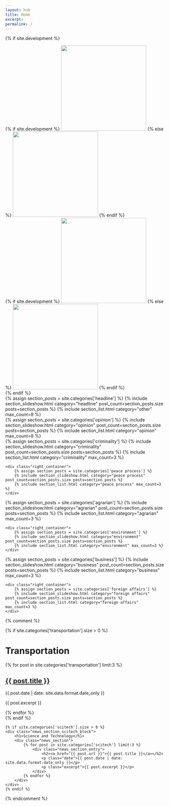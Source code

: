 ```yaml
---
layout: hub
title: Home
excerpt:
permalink: /
---
```


{% if site.development %}
<div class="image_container">
    <div class="left_container">
    {% if site.development %}
        <img src="/images/top_1.png" width="270px" height="auto" >
    {% else %}
        <img src="https://dl.dropboxusercontent.com/u/47611946/dutertetimes/site/top_1.png" width="270px" height="auto" >
    {% endif %}
    </div>
    <div class="right_container">
    {% if site.development %}
        <img src="/images/top_2.png" width="270px" height="auto" >
    {% else %}
        <img src="https://dl.dropboxusercontent.com/u/47611946/dutertetimes/site/top_2.png" width="270px" height="auto" >
    {% endif %}
    </div>
</div>
{% endif %}

<div class="section_container">
    <div class="left_container">
        {% assign section_posts = site.categories['headline'] %}
        {% include section_slideshow.html category="headline" post_count=section_posts.size posts=section_posts %}
        {% include section_list.html category="other" max_count=8 %}
    </div>
    <div class="right_container">
        {% assign section_posts = site.categories['opinion'] %}
        {% include section_slideshow.html category="opinion" post_count=section_posts.size posts=section_posts %}
        {% include section_list.html category="opinion" max_count=8 %}
    </div>
</div>

<div class="section_container">
    <div class="left_container">
        {% assign section_posts = site.categories['criminality'] %}
        {% include section_slideshow.html category="criminality" post_count=section_posts.size posts=section_posts %}
        {% include section_list.html category="criminality" max_count=3 %}
    </div>

    <div class="right_container">
        {% assign section_posts = site.categories['peace process'] %}
        {% include section_slideshow.html category="peace process" post_count=section_posts.size posts=section_posts %}
        {% include section_list.html category="peace process" max_count=3 %}
    </div>
</div>

<div class="section_container">
    <div class="left_container">
        {% assign section_posts = site.categories['agrarian'] %}
        {% include section_slideshow.html category="agrarian" post_count=section_posts.size posts=section_posts %}
        {% include section_list.html category="agrarian" max_count=3 %}
    </div>

    <div class="right_container">
        {% assign section_posts = site.categories['environment'] %}
        {% include section_slideshow.html category="environment" post_count=section_posts.size posts=section_posts %}
        {% include section_list.html category="environment" max_count=3 %}
    </div>
</div>

<div class="section_container">
    <div class="left_container">
        {% assign section_posts = site.categories['business'] %}
        {% include section_slideshow.html category="business" post_count=section_posts.size posts=section_posts %}
        {% include section_list.html category="business" max_count=3 %}
    </div>

    <div class="right_container">
        {% assign section_posts = site.categories['foreign affairs'] %}
        {% include section_slideshow.html category="foreign affairs" post_count=section_posts.size posts=section_posts %}
        {% include section_list.html category="foreign affairs" max_count=3 %}
    </div>
</div>



{% comment %}
<div id="news_section_vertical_container">
    {% if site.categories['transportation'].size > 0 %}
    <div class="news_section_transport_block">
        <h1>Transportation</h1>
        <div class="news_section">
            {% for post in site.categories['transportation'] limit:3 %}
                <div class="news_section_entry">
                    <h2><a href="{{ post.url }}">{{ post.title }}</a></h2>
                    <p class="date">{{ post.date | date: site.data.format.date_only }}</p>
                    <p class="excerpt">{{ post.excerpt }}</p>
                </div>
            {% endfor %}
        </div>
    </div>
    {% endif %}

    {% if site.categories['scitech'].size > 0 %}
    <div class="news_section_scitech_block">
        <h1>Science and Technology</h1>
        <div class="news_section">
            {% for post in site.categories['scitech'] limit:3 %}
                <div class="news_section_entry">
                    <h2><a href="{{ post.url }}">{{ post.title }}</a></h2>
                    <p class="date">{{ post.date | date: site.data.format.date_only }}</p>
                    <p class="excerpt">{{ post.excerpt }}</p>
                </div>
            {% endfor %}
        </div>
    </div>
    {% endif %}
</div>
{% endcomment %}



<script>
    $(document).ready(function() {
        currentHeadlineSlide(0);

        currentCriminalitySlide(0);
        currentPeaceProcessSlide(0);
        currentAgrarianSlide(0);
        currentEnvironmentSlide(0);
        currentBusinessSlide(0);
        currentForeignAffairsSlide(0);
    });

    // Argument must be greater than zero.
    function currentHeadlineSlide(n) {
        showHeadlineSlides(n);
    }

    function currentBusinessSlide(n) {
        showBusinessSlides(n);
    }

    function currentAgrarianSlide(n) {
        showAgrarianSlides(n);
    }

    function currentEnvironmentSlide(n) {
        showEnvironmentSlides(n);
    }

    function currentForeignAffairsSlide(n) {
        showForeignAffairsSlides(n);
    }

    function currentPeaceProcessSlide(n) {
        showPeaceProcessSlides(n);
    }

    function currentCriminalitySlide(n) {
        showCriminalitySlides(n);
    }

    function showHeadlineSlides(n) {
        showSlides("headline_dot", "headline_news_entry", n);
    }

    function showBusinessSlides(n) {
        showSlides("business_dot", "business_news_entry", n);
    }

    function showAgrarianSlides(n) {
        showSlides("agrarian_dot", "agrarian_news_entry", n);
    }

    function showEnvironmentSlides(n) {
        showSlides("environment_dot", "environment_news_entry", n);
    }

    function showForeignAffairsSlides(n) {
        showSlides("foreign_affairs_dot", "foreign_affairs_news_entry", n);
    }

    function showPeaceProcessSlides(n) {
        showSlides("peace_process_dot", "peace_process_news_entry", n);
    }

    function showCriminalitySlides(n) {
        showSlides("criminality_dot", "criminality_news_entry", n);
    }

    function showSlides(links, entries, index) {
        let i;
        let dots = document.getElementsByClassName(links);
        let slides = document.getElementsByClassName(entries);

        for (i = 0; i < slides.length; i++) {
           slides[i].style.display = "none";
        }
        for (i = 0; i < dots.length; i++) {
            dots[i].className = dots[i].className.replace(" slideshow_active", "");
        }
        slides[index].style.display = "block";
        dots[index].className += " slideshow_active";
    }
    
    
    function popupModal(modal, imageSource, imageDestination, caption) {
        // Get the modal
        var modal = document.getElementById(modal);
        
        // Get the image and insert it inside the modal - use its "alt" text as a caption
        var imgSource = document.getElementById(imageSource);
        var imgDest = document.getElementById(imageDestination);
        var imgCaption = document.getElementById(caption);
        imgSource.onclick = function() {
            modal.style.display = "block";
            imgDest.src = imgSource.src;
            imgCaption.innerHTML = this.alt;
        }
        
        imgDest.onclick = function() {
            modal.style.display = "none";
        }
        modal.onclick = function() {
            modal.style.display = "none";
        }
    }
</script>
